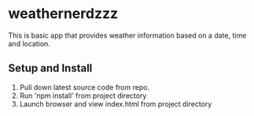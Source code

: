 
weathernerdzzz
==============

This is basic app that provides weather information based on a date, time and location.

**Setup and Install**
--------------
1. Pull down latest source code from repo.
2. Run 'npm install' from project directory
3. Launch browser and view index.html from project directory
